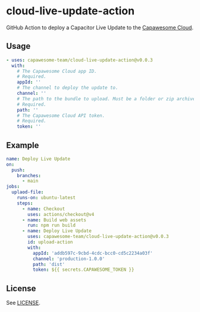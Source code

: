 # cloud-live-update-action

GitHub Action to deploy a Capacitor Live Update to the [Capawesome Cloud](https://cloud.capawesome.io/).

## Usage

```yaml
- uses: capawesome-team/cloud-live-update-action@v0.0.3
  with:
    # The Capawesome Cloud app ID.
    # Required.
    appId: ''
    # The channel to deploy the update to.
    channel: ''
    # The path to the bundle to upload. Must be a folder or zip archive.
    # Required.
    path: ''
    # The Capawesome Cloud API token.
    # Required.
    token: ''
```

## Example

```yaml
name: Deploy Live Update
on:
  push:
    branches:
      - main
jobs:
  uplaod-file:
    runs-on: ubuntu-latest
    steps:
      - name: Checkout
        uses: actions/checkout@v4
      - name: Build web assets
        run: npm run build
      - name: Deploy Live Update
        uses: capawesome-team/cloud-live-update-action@v0.0.3
        id: upload-action
        with:
          appId: 'addb597c-9cbd-4cdc-bcc0-cd5c2234a03f'
          channel: 'production-1.0.0'
          path: 'dist'
          token: ${{ secrets.CAPAWESOME_TOKEN }}
```

## License

See [LICENSE](./LICENSE).
